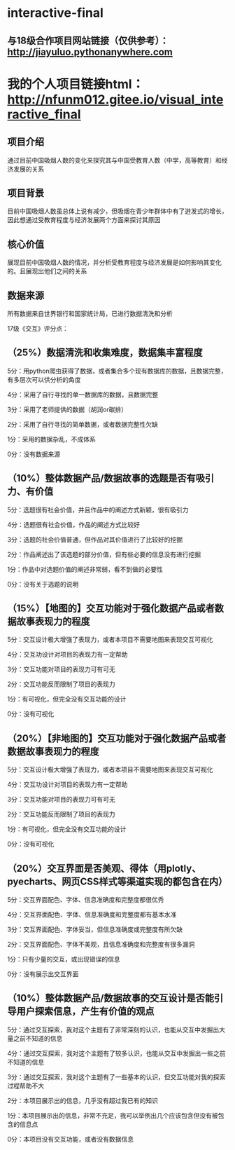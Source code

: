 # interactive-final

## 与18级合作项目网站链接（仅供参考）：http://jiayuluo.pythonanywhere.com

# 我的个人项目链接html：http://nfunm012.gitee.io/visual_interactive_final

## 项目介绍

通过目前中国吸烟人数的变化来探究其与中国受教育人数（中学，高等教育）和经济发展的关系

## 项目背景

目前中国吸烟人数虽总体上说有减少，但吸烟在青少年群体中有了迸发式的增长，因此想通过受教育程度与经济发展两个方面来探讨其原因

## 核心价值

展现目前中国吸烟人数的情况，并分析受教育程度与经济发展是如何影响其变化的。且展现出他们之间的关系

## 数据来源

所有数据来自世界银行和国家统计局，已进行数据清洗和分析

17级《交互》评分点：

## （25%）数据清洗和收集难度，数据集丰富程度

5分：用python爬虫获得了数据，或者集合多个现有数据库的数据，且数据完整，有多层次可以供分析的角度

4分：采用了自行寻找的单一数据库的数据，且数据完整

3分：采用了老师提供的数据（胡润or碳排）

2分：采用了自行寻找的简单数据，或者数据完整性欠缺

1分：采用的数据杂乱，不成体系

0分：没有数据来源

## （10%）整体数据产品/数据故事的选题是否有吸引力、有价值

5分：选题很有社会价值，并且作品中的阐述方式新颖，很有吸引力

4分：选题很有社会价值，作品的阐述方式比较好

3分：选题的社会价值普通，但作品对其价值进行了比较好的挖掘

2分：作品阐述出了该选题的部分价值，但有些必要的信息没有进行挖掘

1分：作品中对选题价值的阐述非常弱，看不到做的必要性

0分：没有关于选题的说明

## （15%）【地图的】交互功能对于强化数据产品或者数据故事表现力的程度

5分：交互设计极大增强了表现力，或者本项目不需要地图来表现交互可视化

4分：交互功设计对项目的表现力有一定帮助

3分：交互功能对项目的表现力可有可无

2分：交互功能反而限制了项目的表现力

1分：有可视化，但完全没有交互功能的设计

0分：没有可视化

## （20%）【非地图的】交互功能对于强化数据产品或者数据故事表现力的程度

5分：交互设计极大增强了表现力，或者本项目不需要地图来表现交互可视化

4分：交互功设计对项目的表现力有一定帮助

3分：交互功能对项目的表现力可有可无

2分：交互功能反而限制了项目的表现力

1分：有可视化，但完全没有交互功能的设计

0分：没有可视化

## （20%）交互界面是否美观、得体（用plotly、pyecharts、网页CSS样式等渠道实现的都包含在内）

5分：交互界面配色、字体、信息准确度和完整度都很优秀

4分：交互界面配色、字体、信息准确度和完整度都有基本水准

3分：交互界面配色、字体妥当，但信息准确度或完整度有所欠缺

2分：交互界面配色、字体不美观，且信息准确度和完整度有很多漏洞

1分：只有少量的交互，或出现错误的信息

0分：没有展示出交互界面

## （10%）整体数据产品/数据故事的交互设计是否能引导用户探索信息，产生有价值的观点

5分：通过交互探索，我对这个主题有了非常深刻的认识，也能从交互中发掘出大量之前不知道的信息

4分：通过交互探索，我对这个主题有了较多认识，也能从交互中发掘出一些之前不知道的信息

3分：通过交互探索，我对这个主题有了一些基本的认识，但交互功能对我的探索过程帮助不大

2分：本项目展示出的信息，几乎没有超过我已有的知识

1分：本项目展示出的信息，非常不充足，我可以举例出几个应该包含但没有被包含的信息点

0分：本项目没有交互功能，或者没有数据信息
